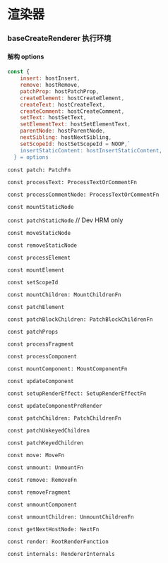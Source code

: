 # 渲染器


### baseCreateRenderer 执行环境
#### 解构 options
```js
const {
    insert: hostInsert,
    remove: hostRemove,
    patchProp: hostPatchProp,
    createElement: hostCreateElement,
    createText: hostCreateText,
    createComment: hostCreateComment,
    setText: hostSetText,
    setElementText: hostSetElementText,
    parentNode: hostParentNode,
    nextSibling: hostNextSibling,
    setScopeId: hostSetScopeId = NOOP,`
    insertStaticContent: hostInsertStaticContent,
  } = options
```

`const patch: PatchFn`

`const processText: ProcessTextOrCommentFn`

`const processCommentNode: ProcessTextOrCommentFn`

`const mountStaticNode`

`const patchStaticNode` // Dev HRM only

`const moveStaticNode`

`const removeStaticNode`

`const processElement`

`const mountElement`

`const setScopeId`

`const mountChildren: MountChildrenFn`

`const patchElement`

`const patchBlockChildren: PatchBlockChildrenFn`

`const patchProps`

`const processFragment`

`const processComponent`

`const mountComponent: MountComponentFn`

`const updateComponent`

`const setupRenderEffect: SetupRenderEffectFn`

`const updateComponentPreRender`

`const patchChildren: PatchChildrenFn`

`const patchUnkeyedChildren`

`const patchKeyedChildren`

`const move: MoveFn`

`const unmount: UnmountFn`

`const remove: RemoveFn`

`const removeFragment`

`const unmountComponent`

`const unmountChildren: UnmountChildrenFn`

`const getNextHostNode: NextFn`

`const render: RootRenderFunction`

`const internals: RendererInternals`
